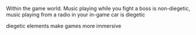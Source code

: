 Within the game world. Music playing while you fight a boss is non-diegetic, music playing from a radio in your in-game car is diegetic

diegetic elements make games more immersive
